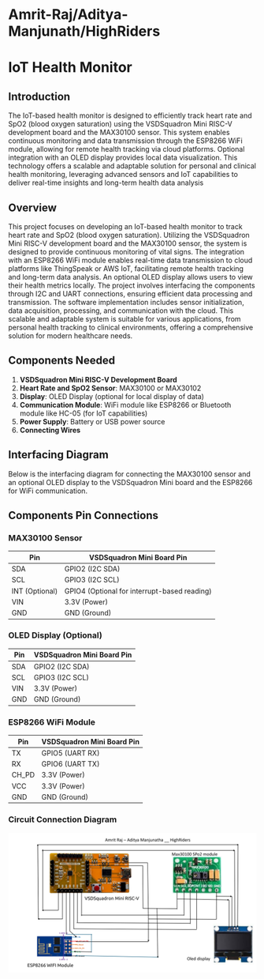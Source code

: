 # Amrit-Raj/Aditya-Manjunath/HighRiders


# IoT Health Monitor
## Introduction
The IoT-based health monitor is designed to efficiently track heart rate and SpO2 (blood oxygen saturation) using the VSDSquadron Mini RISC-V development board and the MAX30100 sensor. This system enables continuous monitoring and data transmission through the ESP8266 WiFi module, allowing for remote health tracking via cloud platforms. Optional integration with an OLED display provides local data visualization. This technology offers a scalable and adaptable solution for personal and clinical health monitoring, leveraging advanced sensors and IoT capabilities to deliver real-time insights and long-term health data analysis

## Overview
This project focuses on developing an IoT-based health monitor to track heart rate and SpO2 (blood oxygen saturation). Utilizing the VSDSquadron Mini RISC-V development board and the MAX30100 sensor, the system is designed to provide continuous monitoring of vital signs. The integration with an ESP8266 WiFi module enables real-time data transmission to cloud platforms like ThingSpeak or AWS IoT, facilitating remote health tracking and long-term data analysis. An optional OLED display allows users to view their health metrics locally. The project involves interfacing the components through I2C and UART connections, ensuring efficient data processing and transmission. The software implementation includes sensor initialization, data acquisition, processing, and communication with the cloud. This scalable and adaptable system is suitable for various applications, from personal health tracking to clinical environments, offering a comprehensive solution for modern healthcare needs.

## Components Needed
1. **VSDSquadron Mini RISC-V Development Board**
2. **Heart Rate and SpO2 Sensor**: MAX30100 or MAX30102
3. **Display**: OLED Display (optional for local display of data)
4. **Communication Module**: WiFi module like ESP8266 or Bluetooth module like HC-05 (for IoT capabilities)
5. **Power Supply**: Battery or USB power source
6. **Connecting Wires**

## Interfacing Diagram

Below is the interfacing diagram for connecting the MAX30100 sensor and an optional OLED display to the VSDSquadron Mini board and the ESP8266 for WiFi communication.

## Components Pin Connections

### MAX30100 Sensor

| Pin           | VSDSquadron Mini Board Pin        |
|---------------|-----------------------------------|
| SDA           | GPIO2 (I2C SDA)                   |
| SCL           | GPIO3 (I2C SCL)                   |
| INT (Optional)| GPIO4 (Optional for interrupt-based reading) |
| VIN           | 3.3V (Power)                      |
| GND           | GND (Ground)                      |

### OLED Display (Optional)

| Pin           | VSDSquadron Mini Board Pin        |
|---------------|-----------------------------------|
| SDA           | GPIO2 (I2C SDA)                   |
| SCL           | GPIO3 (I2C SCL)                   |
| VIN           | 3.3V (Power)                      |
| GND           | GND (Ground)                      |

### ESP8266 WiFi Module

| Pin           | VSDSquadron Mini Board Pin        |
|---------------|-----------------------------------|
| TX            | GPIO5 (UART RX)                   |
| RX            | GPIO6 (UART TX)                   |
| CH_PD         | 3.3V (Power)                      |
| VCC           | 3.3V (Power)                      |
| GND           | GND (Ground)                      |


### Circuit Connection Diagram
![](circuit_diagram.jpg)
